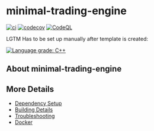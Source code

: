 # minimal-trading-engine

[![ci](https://github.com/codespook/minimal-trading-engine/actions/workflows/ci.yml/badge.svg)](https://github.com/codespook/minimal-trading-engine/actions/workflows/ci.yml)
[![codecov](https://codecov.io/gh/codespook/minimal-trading-engine/branch/main/graph/badge.svg)](https://codecov.io/gh/codespook/minimal-trading-engine)
[![CodeQL](https://github.com/codespook/minimal-trading-engine/actions/workflows/codeql-analysis.yml/badge.svg)](https://github.com/codespook/minimal-trading-engine/actions/workflows/codeql-analysis.yml)

LGTM Has to be set up manually after template is created:

[![Language grade: C++](https://img.shields.io/lgtm/grade/cpp/github/codespook/minimal-trading-engine)](https://lgtm.com/projects/g/codespook/minimal-trading-engine/context:cpp)

## About minimal-trading-engine



## More Details

 * [Dependency Setup](README_dependencies.md)
 * [Building Details](README_building.md)
 * [Troubleshooting](README_troubleshooting.md)
 * [Docker](README_docker.md)
